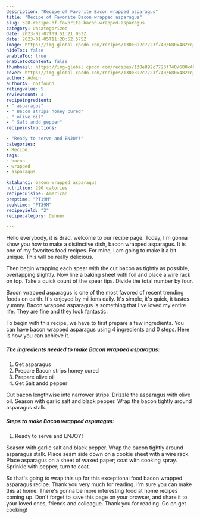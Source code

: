 ```yaml
---
description: "Recipe of Favorite Bacon wrapped asparagus"
title: "Recipe of Favorite Bacon wrapped asparagus"
slug: 528-recipe-of-favorite-bacon-wrapped-asparagus
category: Uncategorized
date: 2023-02-07T09:51:21.053Z
date: 2023-01-05T11:20:52.575Z
image: https://img-global.cpcdn.com/recipes/130e892c7723f740/680x482cq70/bacon-wrapped-asparagus-recipe-main-photo.jpg
hideToc: false
enableToc: true
enableTocContent: false
thumbnail: https://img-global.cpcdn.com/recipes/130e892c7723f740/680x482cq70/bacon-wrapped-asparagus-recipe-main-photo.jpg
cover: https://img-global.cpcdn.com/recipes/130e892c7723f740/680x482cq70/bacon-wrapped-asparagus-recipe-main-photo.jpg
author: Admin
authorAv: notfound
ratingvalue: 5
reviewcount: 4
recipeingredient:
- " asparagus"
- " Bacon strips honey cured"
- " olive oil"
- " Salt andd pepper"
recipeinstructions:

- "Ready to serve and ENJOY!"
categories:
- Recipe
tags:
- bacon
- wrapped
- asparagus

katakunci: bacon wrapped asparagus 
nutrition: 290 calories
recipecuisine: American
preptime: "PT19M"
cooktime: "PT39M"
recipeyield: "2"
recipecategory: Dinner

---
```



Hello everybody, it is Brad, welcome to our recipe page. Today, I'm gonna show you how to make a distinctive dish, bacon wrapped asparagus. It is one of my favorites food recipes. For mine, I am going to make it a bit unique. This will be really delicious.

Then begin wrapping each spear with the cut bacon as tightly as possible, overlapping slightly. Now line a baking sheet with foil and place a wire rack on top. Take a quick count of the spear tips. Divide the total number by four.

Bacon wrapped asparagus is one of the most favored of recent trending foods on earth. It's enjoyed by millions daily. It's simple, it's quick, it tastes yummy. Bacon wrapped asparagus is something that I've loved my entire life. They are fine and they look fantastic.


To begin with this recipe, we have to first prepare a few ingredients. You can have bacon wrapped asparagus using 4 ingredients and 0 steps. Here is how you can achieve it.

<!--inarticleads1-->

##### The ingredients needed to make Bacon wrapped asparagus:

1. Get  asparagus
1. Prepare  Bacon strips honey cured
1. Prepare  olive oil
1. Get  Salt andd pepper


Cut bacon lengthwise into narrower strips. Drizzle the asparagus with olive oil. Season with garlic salt and black pepper. Wrap the bacon tightly around asparagus stalk. 

<!--inarticleads2-->

##### Steps to make Bacon wrapped asparagus:


1. Ready to serve and ENJOY!

Season with garlic salt and black pepper. Wrap the bacon tightly around asparagus stalk. Place seam side down on a cookie sheet with a wire rack. Place asparagus on a sheet of waxed paper; coat with cooking spray. Sprinkle with pepper; turn to coat. 

So that's going to wrap this up for this exceptional food bacon wrapped asparagus recipe. Thank you very much for reading. I'm sure you can make this at home. There's gonna be more interesting food at home recipes coming up. Don't forget to save this page on your browser, and share it to your loved ones, friends and colleague. Thank you for reading. Go on get cooking!

